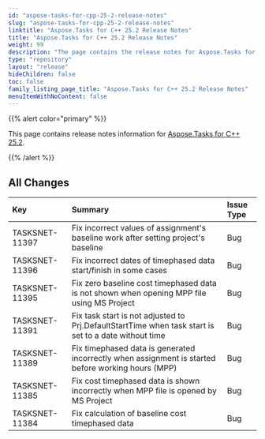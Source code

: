 ```yaml
---
id: "aspose-tasks-for-cpp-25-2-release-notes"
slug: "aspose-tasks-for-cpp-25-2-release-notes"
linktitle: "Aspose.Tasks for C++ 25.2 Release Notes"
title: "Aspose.Tasks for C++ 25.2 Release Notes"
weight: 99
description: "The page contains the release notes for Aspose.Tasks for C++ 25.2."
type: "repository"
layout: "release"
hideChildren: false
toc: false
family_listing_page_title: "Aspose.Tasks for C++ 25.2 Release Notes"
menuItemWithNoContent: false
---
```


{{% alert color="primary" %}} 

This page contains release notes information for [Aspose.Tasks for C++ 25.2](https://releases.aspose.com/tasks/cpp/new-releases/aspose.tasks-for-c++-25.2/).

{{% /alert %}}

## **All Changes**

|**Key**|**Summary**|**Issue Type**|
| :- | :- | :- |
| TASKSNET-11397 | Fix incorrect values of assignment's baseline work after setting project's baseline | Bug |
| TASKSNET-11396 | Fix incorrect dates of timephased data start/finish in some cases | Bug |
| TASKSNET-11395 | Fix zero baseline cost timephased data is not shown when opening MPP file using MS Project | Bug |
| TASKSNET-11391 | Fix task start is not adjusted to Prj.DefaultStartTime when task start is set to a date without time | Bug |
| TASKSNET-11389 | Fix timephased data is generated incorrectly when assignment is started before working hours (MPP) | Bug |
| TASKSNET-11385 | Fix cost timephased data is shown incorrectly when MPP file is opened by MS Project | Bug |
| TASKSNET-11384 | Fix calculation of baseline cost timephased data | Bug |

